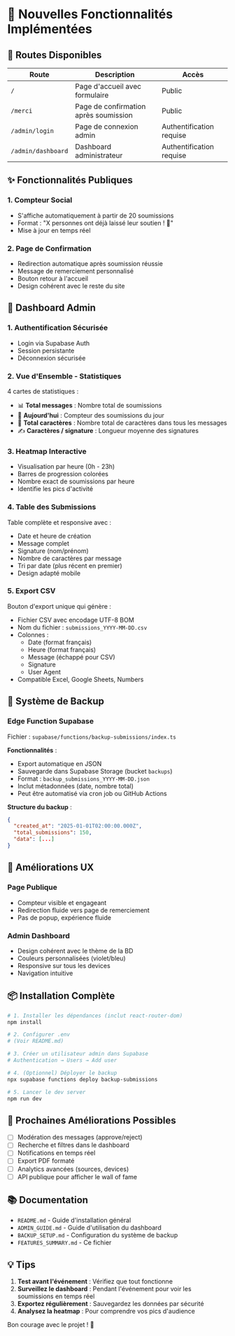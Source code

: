 # 🎉 Nouvelles Fonctionnalités Implémentées

## 📍 Routes Disponibles

| Route              | Description                           | Accès                    |
| ------------------ | ------------------------------------- | ------------------------ |
| `/`                | Page d'accueil avec formulaire        | Public                   |
| `/merci`           | Page de confirmation après soumission | Public                   |
| `/admin/login`     | Page de connexion admin               | Authentification requise |
| `/admin/dashboard` | Dashboard administrateur              | Authentification requise |

## ✨ Fonctionnalités Publiques

### 1. **Compteur Social**

- S'affiche automatiquement à partir de 20 soumissions
- Format : "X personnes ont déjà laissé leur soutien ! 💜"
- Mise à jour en temps réel

### 2. **Page de Confirmation**

- Redirection automatique après soumission réussie
- Message de remerciement personnalisé
- Bouton retour à l'accueil
- Design cohérent avec le reste du site

## 🔐 Dashboard Admin

### 1. **Authentification Sécurisée**

- Login via Supabase Auth
- Session persistante
- Déconnexion sécurisée

### 2. **Vue d'Ensemble - Statistiques**

4 cartes de statistiques :

- 📊 **Total messages** : Nombre total de soumissions
- 📅 **Aujourd'hui** : Compteur des soumissions du jour
- 📝 **Total caractères** : Nombre total de caractères dans tous les messages
- ✍️ **Caractères / signature** : Longueur moyenne des signatures

### 3. **Heatmap Interactive**

- Visualisation par heure (0h - 23h)
- Barres de progression colorées
- Nombre exact de soumissions par heure
- Identifie les pics d'activité

### 4. **Table des Submissions**

Table complète et responsive avec :

- Date et heure de création
- Message complet
- Signature (nom/prénom)
- Nombre de caractères par message
- Tri par date (plus récent en premier)
- Design adapté mobile

### 5. **Export CSV**

Bouton d'export unique qui génère :

- Fichier CSV avec encodage UTF-8 BOM
- Nom du fichier : `submissions_YYYY-MM-DD.csv`
- Colonnes :
  - Date (format français)
  - Heure (format français)
  - Message (échappé pour CSV)
  - Signature
  - User Agent
- Compatible Excel, Google Sheets, Numbers

## 💾 Système de Backup

### Edge Function Supabase

Fichier : `supabase/functions/backup-submissions/index.ts`

**Fonctionnalités** :

- Export automatique en JSON
- Sauvegarde dans Supabase Storage (bucket `backups`)
- Format : `backup_submissions_YYYY-MM-DD.json`
- Inclut métadonnées (date, nombre total)
- Peut être automatisé via cron job ou GitHub Actions

**Structure du backup** :

```json
{
  "created_at": "2025-01-01T02:00:00.000Z",
  "total_submissions": 150,
  "data": [...]
}
```

## 🎨 Améliorations UX

### Page Publique

- Compteur visible et engageant
- Redirection fluide vers page de remerciement
- Pas de popup, expérience fluide

### Admin Dashboard

- Design cohérent avec le thème de la BD
- Couleurs personnalisées (violet/bleu)
- Responsive sur tous les devices
- Navigation intuitive

## 📦 Installation Complète

```bash
# 1. Installer les dépendances (inclut react-router-dom)
npm install

# 2. Configurer .env
# (Voir README.md)

# 3. Créer un utilisateur admin dans Supabase
# Authentication → Users → Add user

# 4. (Optionnel) Déployer le backup
npx supabase functions deploy backup-submissions

# 5. Lancer le dev server
npm run dev
```

## 🚀 Prochaines Améliorations Possibles

- [ ] Modération des messages (approve/reject)
- [ ] Recherche et filtres dans le dashboard
- [ ] Notifications en temps réel
- [ ] Export PDF formaté
- [ ] Analytics avancées (sources, devices)
- [ ] API publique pour afficher le wall of fame

## 📚 Documentation

- `README.md` - Guide d'installation général
- `ADMIN_GUIDE.md` - Guide d'utilisation du dashboard
- `BACKUP_SETUP.md` - Configuration du système de backup
- `FEATURES_SUMMARY.md` - Ce fichier

## 💡 Tips

1. **Test avant l'événement** : Vérifiez que tout fonctionne
2. **Surveillez le dashboard** : Pendant l'événement pour voir les soumissions en temps réel
3. **Exportez régulièrement** : Sauvegardez les données par sécurité
4. **Analysez la heatmap** : Pour comprendre vos pics d'audience

Bon courage avec le projet ! 💜
